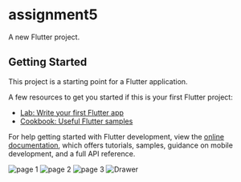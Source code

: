 # assignment5

A new Flutter project.

## Getting Started

This project is a starting point for a Flutter application.

A few resources to get you started if this is your first Flutter project:

- [Lab: Write your first Flutter app](https://docs.flutter.dev/get-started/codelab)
- [Cookbook: Useful Flutter samples](https://docs.flutter.dev/cookbook)

For help getting started with Flutter development, view the
[online documentation](https://docs.flutter.dev/), which offers tutorials,
samples, guidance on mobile development, and a full API reference.


![page 1](https://github.com/firose-munna/Flutter-Basic-Project-5/assets/105736440/6a9fed60-f094-406f-abc7-203f05cc8c04)
![page 2](https://github.com/firose-munna/Flutter-Basic-Project-5/assets/105736440/c161a317-1d28-4d41-badf-193b9ff65834)
![page 3](https://github.com/firose-munna/Flutter-Basic-Project-5/assets/105736440/1f0ce5b1-6e77-4800-8902-0ee7c959e7e8)
![Drawer](https://github.com/firose-munna/Flutter-Basic-Project-5/assets/105736440/b6b13023-2d0a-4c6a-b0c8-8da31e6ee115)
